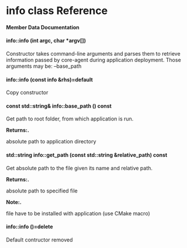 info class Reference
=================================

#### Member Data Documentation

#### info::info (int argc, char \*argv\[\])

Constructor takes command-line arguments and parses them to retrieve information passed by core-agent during application deployment. Those arguments may be: –base\_path

#### info::info (const info &rhs)=default

Copy constructor

#### const std::string& info::base\_path () const

Get path to root folder, from which application is run.

**Returns:.**

absolute path to application directory

#### std::string info::get\_path (const std::string &relative\_path) const

Get absolute path to the file given its name and relative path.

**Returns:.**

absolute path to specified file

**Note:.**

file have to be installed with application (use CMake macro)

#### info::info ()=delete

Default contructor removed
